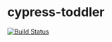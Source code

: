 # cypress-toddler
[![Build Status](https://travis-ci.org/bpkennedy/cypress-toddler.svg?branch=master)](https://travis-ci.org/bpkennedy/cypress-toddler)
